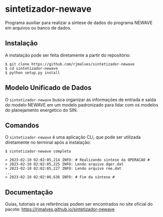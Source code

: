 # sintetizador-newave
Programa auxiliar para realizar a síntese de dados do programa NEWAVE em arquivos ou banco de dados.


## Instalação

A instalação pode ser feita diretamente a partir do repositório:
```
$ git clone https://github.com/rjmalves/sintetizador-newave
$ cd sintetizador-newave
$ python setup.py install
```

## Modelo Unificado de Dados

O `sintetizador-newave` busca organizar as informações de entrada e saída do modelo NEWAVE em um modelo padronizado para lidar com os modelos do planejamento energético do SIN.

## Comandos

O `sintetizador-newave` é uma aplicação CLI, que pode ser utilizada diretamente no terminal após a instalação:

```
$ sintetizador-newave completa

> 2023-02-10 02:02:05,214 INFO: # Realizando síntese da OPERACAO #
> 2023-02-10 02:02:05,225 INFO: Lendo arquivo dger.dat
> 2023-02-10 02:02:05,227 INFO: Lendo arquivo ree.dat
...
> 2023-02-10 02:02:06,636 INFO: # Fim da síntese #
```

## Documentação

Guias, tutoriais e as referências podem ser encontrados no site oficial do pacote: https://rjmalves.github.io/sintetizador-newave